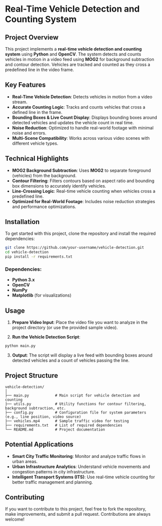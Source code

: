 
# Real-Time Vehicle Detection and Counting System

## Project Overview

This project implements a **real-time vehicle detection and counting system** using **Python** and **OpenCV**. The system detects and counts vehicles in motion in a video feed using **MOG2** for background subtraction and contour detection. Vehicles are tracked and counted as they cross a predefined line in the video frame.

## Key Features

* **Real-Time Vehicle Detection**: Detects vehicles in motion from a video stream.
* **Accurate Counting Logic**: Tracks and counts vehicles that cross a defined line in the frame.
* **Bounding Boxes & Live Count Display**: Displays bounding boxes around detected vehicles and updates the vehicle count in real time.
* **Noise Reduction**: Optimized to handle real-world footage with minimal noise and errors.
* **Multi-Scene Compatibility**: Works across various video scenes with different vehicle types.

## Technical Highlights

* **MOG2 Background Subtraction**: Uses **MOG2** to separate foreground (vehicles) from the background.
* **Contour Filtering**: Filters contours based on aspect ratio and bounding box dimensions to accurately identify vehicles.
* **Line-Crossing Logic**: Real-time vehicle counting when vehicles cross a predefined line.
* **Optimized for Real-World Footage**: Includes noise reduction strategies and performance optimizations.

## Installation

To get started with this project, clone the repository and install the required dependencies:

```bash
git clone https://github.com/your-username/vehicle-detection.git
cd vehicle-detection
pip install -r requirements.txt
```

### Dependencies:

* **Python 3.x**
* **OpenCV**
* **NumPy**
* **Matplotlib** (for visualizations)

## Usage

1. **Prepare Video Input**: Place the video file you want to analyze in the project directory (or use the provided sample video).

2. **Run the Vehicle Detection Script**:

```bash
python main.py
```

3. **Output**: The script will display a live feed with bounding boxes around detected vehicles and a count of vehicles passing the line.

## Project Structure

```
vehicle-detection/
│
├── main.py            # Main script for vehicle detection and counting
├── utils.py           # Utility functions for contour filtering, background subtraction, etc.
├── config.py          # Configuration file for system parameters (e.g., line position, video source)
├── vehicles.mp4       # Sample traffic video for testing
├── requirements.txt   # List of required dependencies
└── README.md          # Project documentation
```
## Potential Applications

* **Smart City Traffic Monitoring**: Monitor and analyze traffic flows in urban areas.
* **Urban Infrastructure Analytics**: Understand vehicle movements and congestion patterns in city infrastructure.
* **Intelligent Transport Systems (ITS)**: Use real-time vehicle counting for better traffic management and planning.

## Contributing

If you want to contribute to this project, feel free to fork the repository, make improvements, and submit a pull request. Contributions are always welcome!




